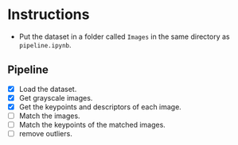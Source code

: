 # Instructions

* Put the dataset in a folder called ```Images``` in the same directory as ```pipeline.ipynb```.

## Pipeline

- [x] Load the dataset.
- [x] Get grayscale images.
- [x] Get the keypoints and descriptors of each image.
- [ ] Match the images.
- [ ] Match the keypoints of the matched images.
- [ ] remove outliers.

